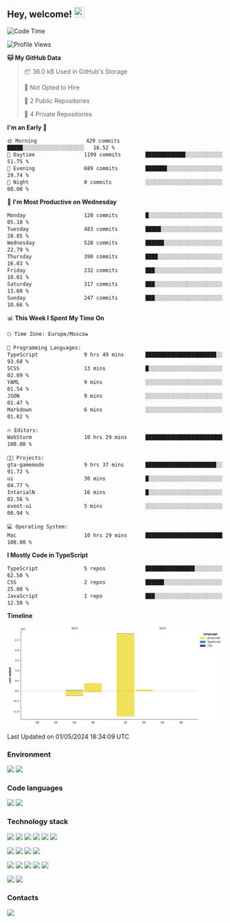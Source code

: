 ## Hey, welcome!   <img src="https://github.com/blackcater/blackcater/raw/main/images/Hi.gif" height="24" width="24"/></h1>

<!--START_SECTION:waka-->
![Code Time](http://img.shields.io/badge/Code%20Time-10%20hrs%2029%20mins-blue)

![Profile Views](http://img.shields.io/badge/Profile%20Views-126-blue)

**🐱 My GitHub Data** 

> 📦 36.0 kB Used in GitHub's Storage 
 > 
> 🚫 Not Opted to Hire
 > 
> 📜 2 Public Repositories 
 > 
> 🔑 4 Private Repositories 
 > 
**I'm an Early 🐤** 

```text
🌞 Morning                429 commits         █████░░░░░░░░░░░░░░░░░░░░   18.52 % 
🌆 Daytime                1199 commits        █████████████░░░░░░░░░░░░   51.75 % 
🌃 Evening                689 commits         ███████░░░░░░░░░░░░░░░░░░   29.74 % 
🌙 Night                  0 commits           ░░░░░░░░░░░░░░░░░░░░░░░░░   00.00 % 
```
📅 **I'm Most Productive on Wednesday** 

```text
Monday                   120 commits         █░░░░░░░░░░░░░░░░░░░░░░░░   05.18 % 
Tuesday                  483 commits         █████░░░░░░░░░░░░░░░░░░░░   20.85 % 
Wednesday                528 commits         ██████░░░░░░░░░░░░░░░░░░░   22.79 % 
Thursday                 390 commits         ████░░░░░░░░░░░░░░░░░░░░░   16.83 % 
Friday                   232 commits         ███░░░░░░░░░░░░░░░░░░░░░░   10.01 % 
Saturday                 317 commits         ███░░░░░░░░░░░░░░░░░░░░░░   13.68 % 
Sunday                   247 commits         ███░░░░░░░░░░░░░░░░░░░░░░   10.66 % 
```


📊 **This Week I Spent My Time On** 

```text
🕑︎ Time Zone: Europe/Moscow

💬 Programming Languages: 
TypeScript               9 hrs 49 mins       ███████████████████████░░   93.68 % 
SCSS                     13 mins             █░░░░░░░░░░░░░░░░░░░░░░░░   02.09 % 
YAML                     9 mins              ░░░░░░░░░░░░░░░░░░░░░░░░░   01.54 % 
JSON                     9 mins              ░░░░░░░░░░░░░░░░░░░░░░░░░   01.47 % 
Markdown                 6 mins              ░░░░░░░░░░░░░░░░░░░░░░░░░   01.02 % 

🔥 Editors: 
WebStorm                 10 hrs 29 mins      █████████████████████████   100.00 % 

🐱‍💻 Projects: 
gta-gamemode             9 hrs 37 mins       ███████████████████████░░   91.72 % 
ui                       30 mins             █░░░░░░░░░░░░░░░░░░░░░░░░   04.77 % 
IntarialN                16 mins             █░░░░░░░░░░░░░░░░░░░░░░░░   02.56 % 
eveot-ui                 5 mins              ░░░░░░░░░░░░░░░░░░░░░░░░░   00.94 % 

💻 Operating System: 
Mac                      10 hrs 29 mins      █████████████████████████   100.00 % 
```

**I Mostly Code in TypeScript** 

```text
TypeScript               5 repos             ████████████████░░░░░░░░░   62.50 % 
CSS                      2 repos             ██████░░░░░░░░░░░░░░░░░░░   25.00 % 
JavaScript               1 repo              ███░░░░░░░░░░░░░░░░░░░░░░   12.50 % 
```



**Timeline**

![Lines of Code chart](https://raw.githubusercontent.com/IntarialN/IntarialN/main/assets/bar_graph.png)


 Last Updated on 01/05/2024 18:34:09 UTC
<!--END_SECTION:waka-->

### Environment

![](https://img.shields.io/badge/IDE_WebStorm-informational?style=flat&logo=WebStorm&logoColor=white&color=0E1117)
![](https://img.shields.io/badge/OS_macOS-informational?style=flat&logo=macos&logoColor=white&color=0E1117)

### Code languages

![](https://img.shields.io/badge/TypeScript-informational?style=flat&logo=TypeScript&logoColor=white&color=0E1117)
![](https://img.shields.io/badge/JavaScript-informational?style=flat&logo=JavaScript&logoColor=white&color=0E1117)

### Technology stack

![](https://img.shields.io/badge/React-informational?style=flat&logo=React&logoColor=white&color=0E1117)
![](https://img.shields.io/badge/React_Native-informational?style=flat&logo=React&logoColor=white&color=0E1117)
![](https://img.shields.io/badge/Electron-informational?style=flat&logo=Electron&logoColor=white&color=0E1117)
![](https://img.shields.io/badge/Vite-informational?style=flat&logo=Vite&logoColor=white&color=0E1117)
![](https://img.shields.io/badge/Mobx-informational?style=flat&logo=MobX&logoColor=white&color=0E1117)
![](https://img.shields.io/badge/Redux-informational?style=flat&logo=Redux&logoColor=white&color=0E1117)

![](https://img.shields.io/badge/Node.js-informational?style=flat&logo=Node.js&logoColor=white&color=0E1117)
![](https://img.shields.io/badge/Nest.js-informational?style=flat&logo=Node.js&logoColor=white&color=0E1117)
![](https://img.shields.io/badge/TypeORM-informational?style=flat&logo=Node.js&logoColor=white&color=0E1117)
![](https://img.shields.io/badge/Express-informational?style=flat&logo=Express&logoColor=white&color=0E1117)

![](https://img.shields.io/badge/PostgreSQL-informational?style=flat&logo=PostgreSQL&logoColor=white&color=0E1117)
![](https://img.shields.io/badge/MongoDB-informational?style=flat&logo=MongoDB&logoColor=white&color=0E1117)
![](https://img.shields.io/badge/MySQL-informational?style=flat&logo=MySQL&logoColor=white&color=0E1117)
![](https://img.shields.io/badge/Redis-informational?style=flat&logo=Redis&logoColor=white&color=0E1117)
![](https://img.shields.io/badge/Docker-informational?style=flat&logo=docker&logoColor=white&color=0E1117)

![](https://img.shields.io/badge/GitHub-informational?style=flat&logo=github&logoColor=white&color=0E1117)
![](https://img.shields.io/badge/GitLab-informational?style=flat&logo=gitlab&logoColor=white&color=0E1117)

### Contacts

[![](https://img.shields.io/badge/Intarial-informational?style=flat&logo=Telegram&logoColor=white&color=0E1117)](https://t.me/intarial)
